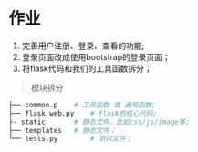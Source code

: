 # 作业 

1. 完善用户注册、登录、查看的功能;
2. 登录页面改成使用bootstrap的登录页面；
3. 将flask代码和我们的工具函数拆分；

> 模块拆分
```bash
├── common.p 	# 工具函数 或 通用函数;
├── flask_web.py	# flask的核心代码;
├- static		# 静态文件，比如css/js/image等;
├── templates	# 静态文件；
└── tests.py		# 测试文件；
```
